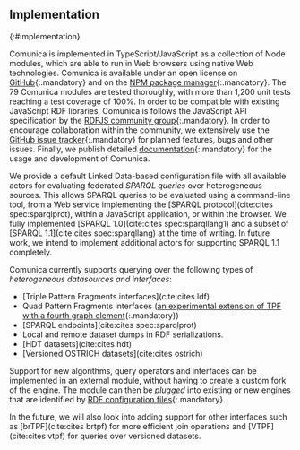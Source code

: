 ## Implementation
{:#implementation}

Comunica is implemented in TypeScript/JavaScript as a collection of Node modules, which are able to run in Web browsers using native Web technologies.
Comunica is available under an open license on [GitHub](https://zenodo.org/record/1202509#.Wq9GZhNuaHo){:.mandatory}
and on the [NPM package manager](https://www.npmjs.com/org/comunica){:.mandatory}.
The 79 Comunica modules are tested thoroughly, with more than 1,200 unit tests reaching a test coverage of 100%.
In order to be compatible with existing JavaScript RDF libraries,
Comunica is follows the JavaScript API specification by the [RDFJS community group](https://www.w3.org/community/rdfjs/){:.mandatory}.
In order to encourage collaboration within the community, we extensively use the [GitHub issue tracker](https://github.com/comunica/comunica/issues){:.mandatory}
for planned features, bugs and other issues.
Finally, we publish detailed [documentation](https://comunica.readthedocs.io){:.mandatory} for the usage and development of Comunica.

We provide a default Linked Data-based configuration file with all available actors for evaluating federated _SPARQL queries_ over heterogeneous sources.
This allows SPARQL queries to be evaluated using a command-line tool,
from a Web service implementing the [SPARQL protocol](cite:cites spec:sparqlprot),
within a JavaScript application,
or within the browser.
We fully implemented [SPARQL 1.0](cite:cites spec:sparqllang1) and a subset of [SPARQL 1.1](cite:cites spec:sparqllang) at the time of writing.
In future work, we intend to implement additional actors for supporting SPARQL 1.1 completely.

Comunica currently supports querying over the following types of _heterogeneous datasources and interfaces_:

* [Triple Pattern Fragments interfaces](cite:cites ldf)
* Quad Pattern Fragments interfaces ([an experimental extension of TPF with a fourth graph element](https://github.com/LinkedDataFragments/Server.js/tree/feature-qpf-latest){:.mandatory})
* [SPARQL endpoints](cite:cites spec:sparqlprot)
* Local and remote dataset dumps in RDF serializations.
* [HDT datasets](cite:cites hdt)
* [Versioned OSTRICH datasets](cite:cites ostrich)

Support for new algorithms, query operators and interfaces can be implemented in an external module,
without having to create a custom fork of the engine.
The module can then be _plugged_ into existing or new engines that are identified by
[RDF configuration files](https://github.com/comunica/comunica/blob/master/packages/actor-init-sparql/config/config-default.json){:.mandatory}.

In the future, we will also look into adding support for other interfaces such as
[brTPF](cite:cites brtpf) for more efficient join operations
and [VTPF](cite:cites vtpf) for queries over versioned datasets.
